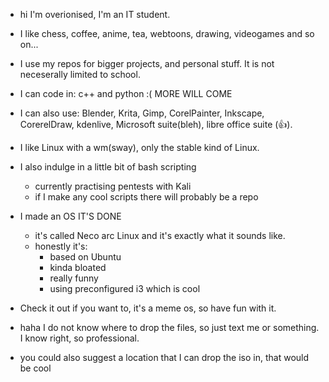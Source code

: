 - hi I'm overionised, I'm an IT student.
- I like chess, coffee, anime, tea, webtoons, drawing, videogames and so on...
- I use my repos for bigger projects, and personal stuff. It is not neceserally limited to school.
- I can code in: c++ and python :( MORE WILL COME
- I can also use: Blender, Krita, Gimp, CorelPainter,  Inkscape, CorerelDraw, kdenlive, Microsoft suite(bleh), libre office suite (👍).
- I like Linux with a wm(sway), only the stable kind of Linux.
- I also indulge in a little bit of bash scripting
     - currently practising pentests with Kali
     - if I make any cool scripts there will probably be a repo
- I made an OS IT'S DONE
     - it's called Neco arc Linux and it's exactly what it sounds like.
     - honestly it's: 
        - based on Ubuntu
        - kinda bloated
        - really funny
        - using preconfigured i3 which is cool

- Check it out if you want to, it's a meme os, so have fun with it.

- haha I do not know where to drop the files, so just text me or something. I know right, so professional.
- you could also suggest a location that I can drop the iso in, that would be cool
